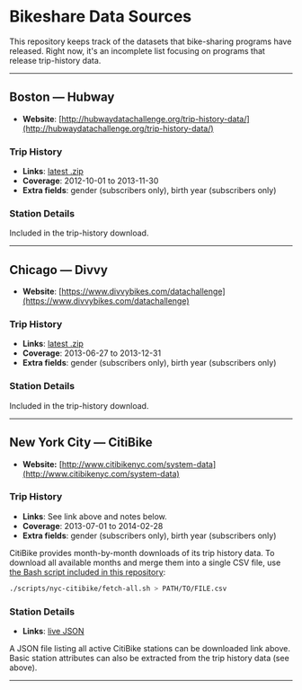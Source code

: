 # Bikeshare Data Sources

This repository keeps track of the datasets that bike-sharing programs have released. Right now, it's an incomplete list focusing on programs that release trip-history data.

---

## Boston — Hubway

- __Website__: [http://hubwaydatachallenge.org/trip-history-data/](http://hubwaydatachallenge.org/trip-history-data/)

### Trip History

- __Links__: [latest .zip](http://hubwaydatachallenge.org/)
- __Coverage__: 2012-10-01 to 2013-11-30
- __Extra fields__: gender (subscribers only), birth year (subscribers only)

### Station Details

Included in the trip-history download.

---

## Chicago — Divvy

- __Website__: [https://www.divvybikes.com/datachallenge](https://www.divvybikes.com/datachallenge)

### Trip History

- __Links__: [latest .zip](https://www.divvybikes.com/assets/images/Divvy_Stations_Trips_2013.zip)
- __Coverage__: 2013-06-27 to 2013-12-31
- __Extra fields__: gender (subscribers only), birth year (subscribers only)

### Station Details

Included in the trip-history download.

---

## New York City — CitiBike

- __Website:__ [http://www.citibikenyc.com/system-data](http://www.citibikenyc.com/system-data)

### Trip History

- __Links__: See link above and notes below.
- __Coverage__: 2013-07-01 to 2014-02-28
- __Extra fields__: gender (subscribers only), birth year (subscribers only)

CitiBike provides month-by-month downloads of its trip history data. To download all available months and merge them into a single CSV file, use [the Bash script included in this repository](scripts/nyc-citibike/fetch-all.sh):

```sh
./scripts/nyc-citibike/fetch-all.sh > PATH/TO/FILE.csv
```

### Station Details

- __Links__: [live JSON](http://www.citibikenyc.com/stations/json)

A JSON file listing all active CitiBike stations can be downloaded link above. Basic station attributes can also be extracted from the trip history data (see above).

---
